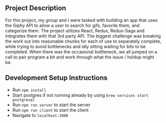 ## Project Description
For this project, my group and I were tasked with building an app that uses the Giphy API to allow a user to search for gifs, favorite them, and categorize them. The project utilizes React, Redux, Redux-Saga and integrates them with that 3rd party API. The biggest challenge was breaking the work out into reasonable chunks for each of use to separately complete, while trying to avoid bottlenecks and idly sitting waiting for bits to be completed. When there was the occasional bottleneck, we all jumped on a call to pair program a bit and work through what the issue / holdup might be.

## Development Setup Instructions
* Run `npm install`
* Start postgres if not running already by using `brew services start postgresql`
* Run `npm run server` to start the server
* Run `npm run client` to start the client
* Navigate to `localhost:3000`

